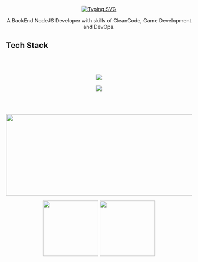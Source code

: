 <p align = "center">
   <a href="https://git.io/typing-svg" align="center"><img src="https://readme-typing-svg.herokuapp.com?font=Fira+Code&pause=1000&color=72006D&background=34002200&center=true&vCenter=true&random=true&width=435&lines=Welcome+My+Name+is+Thierrir+Alencar" alt="Typing SVG" /></a>
<p>

<p align="center" text-align="center" width="100px">
      A BackEnd NodeJS Developer with skills of CleanCode, Game Development and DevOps.  
</p>


## Tech Stack
<br>
<br>
<p align="center">
  <a href="https://skillicons.dev">
    <img src="https://skillicons.dev/icons?i=js,html,css,gamemakerstudio,nodejs,ts,docker,postgres,nestjs,python,java" />
  </a>
</p>
<p align="center">
  <a href="https://skillicons.dev">
    <img src="https://skillicons.dev/icons?i=firebase,electron,mysql,express,prisma,vitest,sqlite,vscode,opencv" />
  </a>
</p>
<br>
<br>


<p align="center">
  <img width="800" height="220" src="https://streak-stats.demolab.com?user=ciringa&theme=highcontrast&hide_border=true&border_radius=5&card_width=800">
</p>
<div align="center">
  <img height="150" src="https://github-readme-stats.vercel.app/api?username=ciringa&show_icons=true&theme=vision-friendly-dark&hide_border=true">
  <img height="150" src="https://github-readme-stats.vercel.app/api/top-langs/?username=ciringa&size_weight=0.0005&count_weight=0.3&layout=compact&theme=vision-friendly-dark&hide_border=true">
</div>
 
<br>


